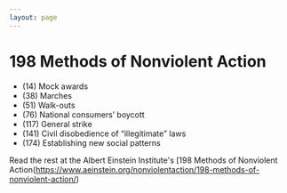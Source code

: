 ```yaml
---
layout: page
---
```


198 Methods of Nonviolent Action
=================


* (14) Mock awards
* (38) Marches
* (51) Walk-outs
* (76) National consumers’ boycott
* (117) General strike
* (141) Civil disobedience of “illegitimate” laws
* (174) Establishing new social patterns

Read the rest at the Albert Einstein Institute's [198 Methods of Nonviolent Action(https://www.aeinstein.org/nonviolentaction/198-methods-of-nonviolent-action/)
